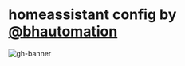 # homeassistant config by [@bhautomation](https://www.twitter.com/bhautomation)
![gh-banner](https://user-images.githubusercontent.com/34514709/33998727-0b5ff414-e0ae-11e7-81ac-2a71630ff33e.png)
